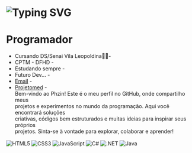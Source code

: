 <h1> <a><img src="https://readme-typing-svg.herokuapp.com?font=Fira+Code&pause=1000&random=false&width=435&lines=Ea%C3%AD+blz%3F+Sou+o+Phzin.+.+.💻" alt="Typing SVG" /></a> </h1>
<h1>Programador</h1>

-  Cursando DS/Senai Vila Leopoldina🐱‍👤-
-  CPTM - DFHD -
-  Estudando sempre - 
-  Futuro Dev... -
-  [Email](pedrofeliz2701@gmail.com) -
-  [Projetomed](https://phzin-2112.github.io/ProjetoMed-Pedro/index.html) -<br>
  Bem-vindo ao Phzin! Este é o meu perfil no GitHub, onde compartilho meus <br>projetos e experimentos no mundo da programação. Aqui você encontrará soluções<br> criativas, códigos bem estruturados e muitas ideias para inspirar seus próprios <br>projetos. Sinta-se à vontade para explorar, colaborar e aprender!


<div style="display: inline_block">
<img align="center" alt="HTML5" src="https://img.shields.io/badge/HTML5-E34F26?style=for-the-badge&logo=html5&logoColor=white"/>
<img align="center" alt="CSS3" src="https://img.shields.io/badge/CSS3-1572B6?style=for-the-badge&logo=css3&logoColor=white"/>
<img align="center" alt="JavaScript" src="https://img.shields.io/badge/JavaScript-F7DF1E?style=for-the-badge&logo=javascript&logoColor=black"/>
<img align="center" alt="C#" src="https://img.shields.io/badge/C%23-239120?style=for-the-badge&logo=c-sharp&logoColor=white"/>
<img align="center" alt=".NET" src="https://img.shields.io/badge/.NET-5C2D91?style=for-the-badge&logo=.net&logoColor=white"/>
<img align="center" alt="Java" src="https://img.shields.io/badge/Java-ED8B00?style=for-the-badge&logo=openjdk&logoColor=white"/>

</div>
